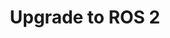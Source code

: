 ---
title: Upgrade to ROS 2
description: Currently, the team uses ROS 1 Noetic, the final version in the ROS 1 series. Because it will be End-of-Life in 2025, it's important to plan a migration to a newer, supported version.
image:
members:
category: ai
---